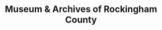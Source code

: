 ---
layout: repo
title: "Museum & Archives of Rockingham County"
id: 4627
permalink: repos/4627/
---
